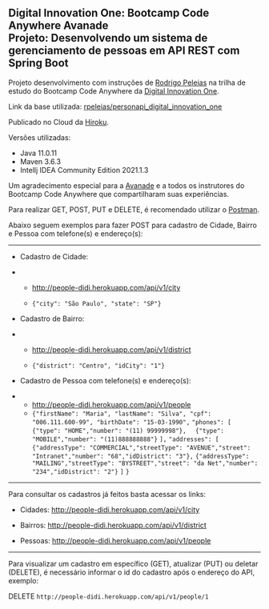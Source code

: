 <h2>Digital Innovation One: Bootcamp Code Anywhere Avanade<br>Projeto: Desenvolvendo um sistema de gerenciamento de pessoas em API REST com Spring Boot</h2>


Projeto desenvolvimento com instruções de [Rodrigo Peleias](https://github.com/rpeleias) na trilha de estudo do Bootcamp Code Anywhere da [Digital Innovation One](https://digitalinnovation.one/).

Link da base utilizada: [rpeleias/personapi_digital_innovation_one](https://github.com/rpeleias/personapi_digital_innovation_one)

Publicado no Cloud da [Hiroku](https://www.heroku.com/).

Versões utilizadas:

* Java 11.0.11
* Maven 3.6.3
* Intellj IDEA Community Edition 2021.1.3

Um agradecimento especial para a [Avanade](https://www.avanade.com/pt-br) e a todos os instrutores do Bootcamp Code Anywhere que compartilharam suas experiências.

Para realizar GET, POST, PUT e DELETE, é recomendado utilizar o [Postman](https://www.postman.com/).

Abaixo seguem exemplos para fazer POST para cadastro de Cidade, Bairro e Pessoa com telefone(s) e endereço(s):

---

- Cadastro de Cidade:

- - http://people-didi.herokuapp.com/api/v1/city

  - `{"city": "São Paulo", "state": "SP"}`

    

- Cadastro de Bairro:

- - http://people-didi.herokuapp.com/api/v1/district

  - `{"district": "Centro", "idCity": "1"}`

    

- Cadastro de Pessoa com telefone(s) e endereço(s):

- - http://people-didi.herokuapp.com/api/v1/people
  - `{"firstName": "Maria", "lastName": "Silva", "cpf": "006.111.600-99", "birthDate": "15-03-1990",`
    	`"phones": [`
            `{"type": "HOME","number": "(11) 99999998"},`
    		`  {"type": "MOBILE","number": "(11)888888888"}`
        	`],`
    	`"addresses": [`
    		`{"addressType": "COMMERCIAL","streetType": "AVENUE","street": "Intranet","number": "68","idDistrict": "3"},`
    		`{"addressType": "MAILING","streetType": "BYSTREET","street": "da Net","number": "234","idDistrict": "2"}`
    	`]`
    `}`

----

Para consultar os cadastros já feitos basta acessar os links:

- Cidades: http://people-didi.herokuapp.com/api/v1/city

- Bairros: http://people-didi.herokuapp.com/api/v1/district

- Pessoas: http://people-didi.herokuapp.com/api/v1/people

----

Para visualizar um cadastro em específico (GET), atualizar (PUT) ou deletar (DELETE), é necessário informar o id do cadastro após o endereço do API, exemplo:

DELETE `http://people-didi.herokuapp.com/api/v1/people/1`
